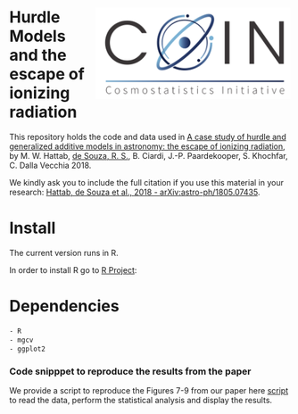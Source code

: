 # <img align="right" src="https://github.com/COINtoolbox/ActSNClass/blob/master/images/COIN_logo_very_small.png" width="350"> Hurdle Models and  the escape of ionizing radiation 

This repository holds the code and data used in [A case study of hurdle and generalized additive models in astronomy: the escape of ionizing radiation](https://arxiv.org/abs/1805.07435), by M. W. Hattab, [de Souza, R. S.](https://www.rafaelsdesouza.com),  B. Ciardi,  J.-P. Paardekooper, S. Khochfar, C. Dalla Vecchia 2018.


We kindly ask you to include the full citation if you use this material in your research: [Hattab, de Souza et al., 2018 -  arXiv:astro-ph/1805.07435](https://arxiv.org/abs/1805.07435).


# Install 

The current version runs in R.

In order to install R go to [R Project](https://www.r-project.org):  


# Dependencies

    - R
    - mgcv
    - ggplot2


### Code snipppet to reproduce the results from the paper

We provide a script to reproduce the Figures 7-9 from our paper here [script](https://github.com/COINtoolbox/Hurdle_fEsc/blob/master/script/hurdle_beta_binomial_gam_fesc.R) to read the data, perform the statistical analysis and display the results. 